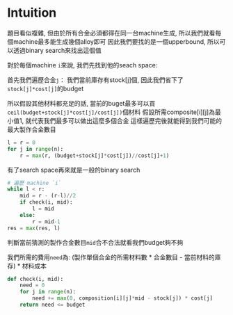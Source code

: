# Intuition

題目看似複雜, 但由於所有合金必須都得在同一台machine生成, 所以我們就看每個machine最多能生成幾個alloy即可
因此我們要找的是一個upperbound, 所以可以透過binary search來找出這個值

對於每個machine `i`來說, 我們先找到他的seach space:

首先我們遍歷合金`j`：
我們當前庫存有stock[j]個, 因此我們省下了`stock[j]*cost[j]`的budget

所以假設其他材料都充足的話, 當前的buget最多可以買`ceil(budget+stock[j]*cost[j]/cost[j])`個材料
假設所需composite[i][j]為最小值1, 就代表我們最多可以做出這麼多個合金
這樣遍歷完後就能得到我們可能的最大製作合金數目
```py
l = r = 0
for j in range(n):
    r = max(r, (budget+stock[j]*cost[j])//cost[j]+1)
```

有了search space再來就是一般的binary search

```py
# 遍歷 machine `i`
while l < r:
    mid = r - (r-l)//2
    if check(i, mid):
        l = mid
    else:
        r = mid-1
res = max(res, l)
```

判斷當前猜測的製作合金數目`mid`合不合法就看我們budget夠不夠

我們所需的費用`need`為: (製作單個合金的所需材料數 * 合金數目 - 當前材料的庫存) * 材料成本
```py
def check(i, mid):
    need = 0
    for j in range(n):
        need += max(0, composition[i][j]*mid - stock[j]) * cost[j]
    return need <= budget
```